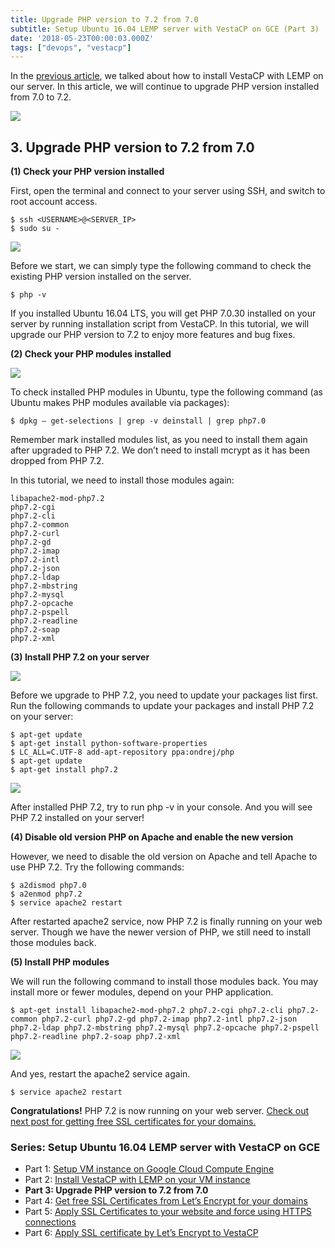 ```yaml
---
title: Upgrade PHP version to 7.2 from 7.0
subtitle: Setup Ubuntu 16.04 LEMP server with VestaCP on GCE (Part 3)
date: '2018-05-23T00:00:03.000Z'
tags: ["devops", "vestacp"]
---
```


In the [previous article](https://medium.com/andrewmmc-io/install-vestacp-with-lemp-on-your-vm-instance-29dda138bb7d), we talked about how to install VestaCP with LEMP on our server. In this article, we will continue to upgrade PHP version installed from 7.0 to 7.2.

![](./image1.png)

## 3. Upgrade PHP version to 7.2 from 7.0

**(1) Check your PHP version installed**

First, open the terminal and connect to your server using SSH, and switch to root account access.

```
$ ssh <USERNAME>@<SERVER_IP>
$ sudo su -
```

![](./image2.png)

Before we start, we can simply type the following command to check the existing PHP version installed on the server.

```
$ php -v
```

If you installed Ubuntu 16.04 LTS, you will get PHP 7.0.30 installed on your server by running installation script from VestaCP. In this tutorial, we will upgrade our PHP version to 7.2 to enjoy more features and bug fixes.

**(2) Check your PHP modules installed**

![](./image3.png)

To check installed PHP modules in Ubuntu, type the following command (as Ubuntu makes PHP modules available via packages):

```
$ dpkg — get-selections | grep -v deinstall | grep php7.0
```

Remember mark installed modules list, as you need to install them again after upgraded to PHP 7.2. We don’t need to install mcrypt as it has been dropped from PHP 7.2.

In this tutorial, we need to install those modules again:

```
libapache2-mod-php7.2
php7.2-cgi
php7.2-cli
php7.2-common
php7.2-curl
php7.2-gd
php7.2-imap
php7.2-intl
php7.2-json
php7.2-ldap
php7.2-mbstring
php7.2-mysql
php7.2-opcache
php7.2-pspell
php7.2-readline
php7.2-soap
php7.2-xml
```

**(3) Install PHP 7.2 on your server**

![](./image4.png)

Before we upgrade to PHP 7.2, you need to update your packages list first. Run the following commands to update your packages and install PHP 7.2 on your server:

```
$ apt-get update
$ apt-get install python-software-properties
$ LC_ALL=C.UTF-8 add-apt-repository ppa:ondrej/php
$ apt-get update
$ apt-get install php7.2
```

![](./image5.png)

After installed PHP 7.2, try to run php -v in your console. And you will see PHP 7.2 installed on your server!

**(4) Disable old version PHP on Apache and enable the new version**

However, we need to disable the old version on Apache and tell Apache to use PHP 7.2. Try the following commands:

```
$ a2dismod php7.0
$ a2enmod php7.2
$ service apache2 restart
```

After restarted apache2 service, now PHP 7.2 is finally running on your web server. Though we have the newer version of PHP, we still need to install those modules back.

**(5) Install PHP modules**

We will run the following command to install those modules back. You may install more or fewer modules, depend on your PHP application.

```
$ apt-get install libapache2-mod-php7.2 php7.2-cgi php7.2-cli php7.2-common php7.2-curl php7.2-gd php7.2-imap php7.2-intl php7.2-json php7.2-ldap php7.2-mbstring php7.2-mysql php7.2-opcache php7.2-pspell php7.2-readline php7.2-soap php7.2-xml
```

![](./image6.png)

And yes, restart the apache2 service again.

```
$ service apache2 restart
```

**Congratulations!** PHP 7.2 is now running on your web server. [Check out next post for getting free SSL certificates for your domains.](https://medium.com/andrewmmc-io/get-free-ssl-certificates-from-lets-encrypt-for-your-domains-64ae9fa5b8d9)

### Series: Setup Ubuntu 16.04 LEMP server with VestaCP on GCE

* Part 1: [Setup VM instance on Google Cloud Compute Engine](https://medium.com/andrewmmc-io/setup-vm-instance-on-google-cloud-compute-engine-1e7063cfcde6)
* Part 2: [Install VestaCP with LEMP on your VM instance](https://medium.com/andrewmmc-io/install-vestacp-with-lemp-on-your-vm-instance-29dda138bb7d)
* **Part 3: Upgrade PHP version to 7.2 from 7.0**
* Part 4: [Get free SSL Certificates from Let’s Encrypt for your domains](https://medium.com/andrewmmc-io/get-free-ssl-certificates-from-lets-encrypt-for-your-domains-64ae9fa5b8d9)
* Part 5: [Apply SSL Certificates to your website and force using HTTPS connections](https://medium.com/andrewmmc-io/apply-ssl-certificates-to-your-website-and-force-using-https-connections-37e481f7a29d)
* Part 6: [Apply SSL certificate by Let’s Encrypt to VestaCP](https://medium.com/andrewmmc-io/apply-ssl-certificate-by-lets-encrypt-to-vestacp-b2e255e93496)

